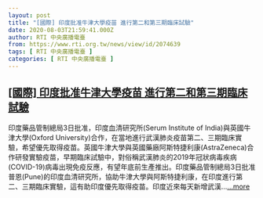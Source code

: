 ```yaml
---
layout: post
title: "[國際] 印度批准牛津大學疫苗 進行第二和第三期臨床試驗"
date: 2020-08-03T21:59:41.000Z
author: RTI 中央廣播電臺
from: https://www.rti.org.tw/news/view/id/2074639
tags: [ RTI 中央廣播電臺 ]
categories: [ RTI 中央廣播電臺 ]
---
```

<!--1596491981000-->
[[國際] 印度批准牛津大學疫苗 進行第二和第三期臨床試驗](https://www.rti.org.tw/news/view/id/2074639)
------

<div>
印度藥品管制總局3日批准，印度血清研究所(Serum Institute of India)與英國牛津大學(Oxford University)合作，在當地進行武漢肺炎疫苗第二、三期臨床實驗，希望優先取得疫苗。英國牛津大學與英國藥廠阿斯特捷利康(AstraZeneca)合作研發實驗疫苗，早期臨床試驗中，對俗稱武漢肺炎的2019年冠狀病毒疾病(COVID-19)病毒出現免疫反應，有望年底前生產推出。印度藥品管制總局3日批准普恩(Pune)的印度血清研究所，協助牛津大學與阿斯特捷利康，在印度進行第二、三期臨床實驗，這有助印度優先取得疫苗。印度近來每天新增武漢...<a target="_blank" href="https://www.rti.org.tw/news/view/id/2074639">...more</a>
</div>
